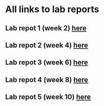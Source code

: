 # All links to lab reports

## Lab repot 1 (week 2) [here]()

## Lab repot 2 (week 4) [here](https://letocassius.github.io/Week-4-Lab-Reports/Lab%20report%20week2.html)

## Lab repot 3 (week 6) [here](https://letocassius.github.io/lab-report-3-week-6/)

## Lab repot 4 (week 8) [here](https://github.com/letocassius/lab-report-4-week-8)

## Lab repot 5 (week 10) [here](https://letocassius.github.io/Week-10-Lab-Report-5/)
